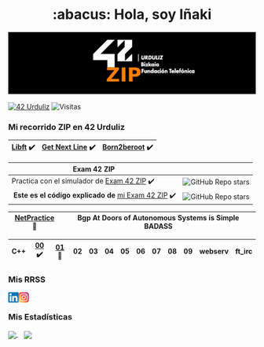 <div align="center">
  <h1 align="center">:abacus: Hola, soy Iñaki</h1>
</div>

![Banner (claro)](https://raw.githubusercontent.com/inakilastra/inakilastra/main/images/42ZIP_urduliz.png)

[![42 Urduliz](https://img.shields.io/badge/Urduliz-black?style=flat&logo=42&logoColor=white)](https://profile.intra.42.fr/users/ilastra-)
![Visitas](https://api.visitorbadge.io/api/visitors?path=https%3A%2F%2Fgithub.com%2Finakilastra%2Finakilastra&label=Visitas&countColor=%23d9e3f0&style=flat&labelStyle=lower)

### **Mi recorrido ZIP en 42 Urduliz**
| [Libft](https://github.com/inakilastra/Libft) :heavy_check_mark: | [Get Next Line](https://github.com/inakilastra/Get_Next_Line) :heavy_check_mark: | [Born2beroot](https://github.com/inakilastra/Born2beroot)  :heavy_check_mark: |
|---|---|---|

| **Exam 42 ZIP** |  |
|---|---|
| Practica con el simulador de [Exam 42 ZIP](https://github.com/inakilastra/ExamZIP) :heavy_check_mark: | ![GitHub Repo stars](https://img.shields.io/github/stars/inakilastra/ExamZIP)
| **Este es el código explicado de** [mi Exam 42 ZIP](https://github.com/inakilastra/Mi_Exman_ZIP) :heavy_check_mark: | ![GitHub Repo stars](https://img.shields.io/github/stars/inakilastra/Mi_Exman_ZIP)

| [NetPractice](https://github.com/inakilastra/NetPractice) :construction: | Bgp At Doors of Autonomous Systems is Simple BADASS |
|---|---|

| C++ | [00](https://github.com/inakilastra/CPP00) :heavy_check_mark: | [01](https://github.com/inakilastra/CPP01) :construction: | 02 | 03 | 04 | 05 | 06 | 07 | 08 | 09 | webserv | ft_irc | 
|---|---|---|---|---|---|---|---|---|---|---|---|---|

<div align="left">
  <h3>Mis RRSS</h3>
  <a href="https://www.linkedin.com/in/inakilastra/">
    <img align="left" src="https://raw.githubusercontent.com/inakilastra/inakilastra/main/images/linkedin.svg" alt="icon | LinkedIn" width="21px"/>
  </a>
  &emsp;
  <a href="https://www.instagram.com/inakilastra">
    <img align="left" src="https://raw.githubusercontent.com/inakilastra/inakilastra/main/images/instagram.svg" alt="@inakilastra | Instagram" width="21px"/>
  </a>
</div>

<div align="left">
  <h3>Mis Estadísticas</h3>
  <a href="https://github.com/inakilastra/github-readme-stats">
    <img align="center" src="https://github-readme-stats.vercel.app/api?username=inakilastra&show_icons=true&theme=ambient_gradient&locale=es" />
  </a>
  &nbsp;&nbsp;
  <a href="https://github.com/inakilastra/convoychat">
    <img align="center" src="https://github-readme-stats.vercel.app/api/top-langs/?username=inakilastra&layout=compact&locale=es" />
  </a>
</div> 

<!--
**inakilastra/inakilastra** is a ✨ _special_ ✨ repository because its `README.md` (this file) appears on your GitHub profile.

Here are some ideas to get you started:

- 🔭 I’m currently working on ...
- 🌱 I’m currently learning ...
- 👯 I’m looking to collaborate on ...
- 🤔 I’m looking for help with ...
- 💬 Ask me about ...
- 📫 How to reach me: ...
- 😄 Pronouns: ...
- ⚡ Fun fact: ...
-->
